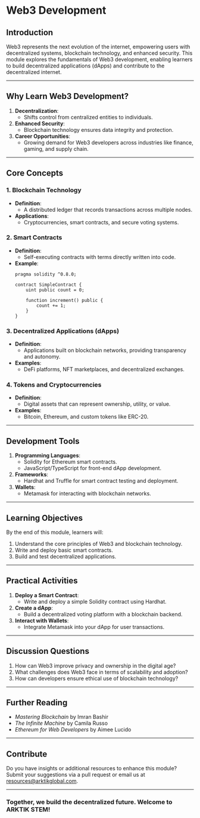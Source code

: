# **Web3 Development**

## **Introduction**
Web3 represents the next evolution of the internet, empowering users with decentralized systems, blockchain technology, and enhanced security. This module explores the fundamentals of Web3 development, enabling learners to build decentralized applications (dApps) and contribute to the decentralized internet.

---

## **Why Learn Web3 Development?**
1. **Decentralization**:
   - Shifts control from centralized entities to individuals.
2. **Enhanced Security**:
   - Blockchain technology ensures data integrity and protection.
3. **Career Opportunities**:
   - Growing demand for Web3 developers across industries like finance, gaming, and supply chain.

---

## **Core Concepts**
### **1. Blockchain Technology**
- **Definition**:
  - A distributed ledger that records transactions across multiple nodes.
- **Applications**:
  - Cryptocurrencies, smart contracts, and secure voting systems.

### **2. Smart Contracts**
- **Definition**:
  - Self-executing contracts with terms directly written into code.
- **Example**:
  ```solidity
  pragma solidity ^0.8.0;

  contract SimpleContract {
      uint public count = 0;

      function increment() public {
          count += 1;
      }
  }
  ```

### **3. Decentralized Applications (dApps)**
- **Definition**:
  - Applications built on blockchain networks, providing transparency and autonomy.
- **Examples**:
  - DeFi platforms, NFT marketplaces, and decentralized exchanges.

### **4. Tokens and Cryptocurrencies**
- **Definition**:
  - Digital assets that can represent ownership, utility, or value.
- **Examples**:
  - Bitcoin, Ethereum, and custom tokens like ERC-20.

---

## **Development Tools**
1. **Programming Languages**:
   - Solidity for Ethereum smart contracts.
   - JavaScript/TypeScript for front-end dApp development.
2. **Frameworks**:
   - Hardhat and Truffle for smart contract testing and deployment.
3. **Wallets**:
   - Metamask for interacting with blockchain networks.

---

## **Learning Objectives**
By the end of this module, learners will:
1. Understand the core principles of Web3 and blockchain technology.
2. Write and deploy basic smart contracts.
3. Build and test decentralized applications.

---

## **Practical Activities**
1. **Deploy a Smart Contract**:
   - Write and deploy a simple Solidity contract using Hardhat.
2. **Create a dApp**:
   - Build a decentralized voting platform with a blockchain backend.
3. **Interact with Wallets**:
   - Integrate Metamask into your dApp for user transactions.

---

## **Discussion Questions**
1. How can Web3 improve privacy and ownership in the digital age?
2. What challenges does Web3 face in terms of scalability and adoption?
3. How can developers ensure ethical use of blockchain technology?

---

## **Further Reading**
- *Mastering Blockchain* by Imran Bashir
- *The Infinite Machine* by Camila Russo
- *Ethereum for Web Developers* by Aimee Lucido

---

## **Contribute**
Do you have insights or additional resources to enhance this module? Submit your suggestions via a pull request or email us at [resources@arktikglobal.com](mailto:resources@arktikglobal.com).

---

### **Together, we build the decentralized future. Welcome to ARKTIK STEM!**
